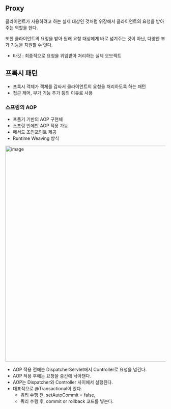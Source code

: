 ## Proxy
클라이언트가 사용하려고 하는 실제 대상인 것처럼 위장해서 클라이언트의 요청을 받아주는 역할을 한다.  

또한 클라이언트의 요청을 받아 원래 요청 대상에게 바로 넘겨주는 것이 아닌, 다양한 부가 기능을 지원할 수 잇다.  

- 타깃 : 최종적으로 요청을 위임받아 처리하는 실제 오브젝트


## 프록시 패턴
- 프록시 객체가 객체를 감싸서 클라이언트의 요청을 처리하도록 하는 패턴
- 접근 제어, 부가 기능 추가 등의 이유로 사용


### 스프링의 AOP
- 프폴기 기반의 AOP 구현체
- 스프링 빈에만 AOP 적용 가능
- 메서드 조인포인트 제공
- Runtime Weaving 방식

<img width="679" alt="image" src="https://github.com/user-attachments/assets/fc56f246-fce2-47e8-9cfd-e92d5a798c35">


- AOP 적용 전에는 DispatcherServlet에서 Controller로 요청을 넘긴다.
- AOP 적용 후에는 요청을 중간에 낚아챈다.
- AOP는 Dispatcher와 Controller 사이에서 실행된다.
- 대표적으로 @Transactional이 있다.
  - 쿼리 수행 전, setAutoCommit = false,
  - 쿼리 수행 후, commit or rollback 코드를 넣는다.
